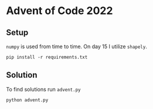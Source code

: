 # Advent of Code 2022

## Setup

`numpy` is used from time to time. On day 15 I utilize `shapely`.

```
pip install -r requirements.txt
```

## Solution

To find solutions run `advent.py`

```python
python advent.py
```
